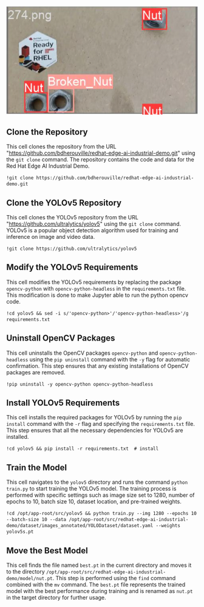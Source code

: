 ![Nut Demo](images/screenshot.png)

## Clone the Repository

This cell clones the repository from the URL "https://github.com/bdherouville/redhat-edge-ai-industrial-demo.git" using the `git clone` command. The repository contains the code and data for the Red Hat Edge AI Industrial Demo.

```
!git clone https://github.com/bdherouville/redhat-edge-ai-industrial-demo.git
```


## Clone the YOLOv5 Repository

This cell clones the YOLOv5 repository from the URL "https://github.com/ultralytics/yolov5" using the `git clone` command. YOLOv5 is a popular object detection algorithm used for training and inference on image and video data.

```
!git clone https://github.com/ultralytics/yolov5 
```

## Modify the YOLOv5 Requirements

This cell modifies the YOLOv5 requirements by replacing the package `opencv-python` with `opencv-python-headless` in the `requirements.txt` file. This modification is done to make Jupyter able to run the python opencv code.

```
!cd yolov5 && sed -i s/'opencv-python>'/'opencv-python-headless>'/g requirements.txt
```

## Uninstall OpenCV Packages

This cell uninstalls the OpenCV packages `opencv-python` and `opencv-python-headless` using the `pip uninstall` command with the `-y` flag for automatic confirmation. This step ensures that any existing installations of OpenCV packages are removed.

```
!pip uninstall -y opencv-python opencv-python-headless
```

## Install YOLOv5 Requirements

This cell installs the required packages for YOLOv5 by running the `pip install` command with the `-r` flag and specifying the `requirements.txt` file. This step ensures that all the necessary dependencies for YOLOv5 are installed.


```
!cd yolov5 && pip install -r requirements.txt  # install
```

## Train the Model

This cell navigates to the `yolov5` directory and runs the command `python train.py` to start training the YOLOv5 model. The training process is performed with specific settings such as image size set to 1280, number of epochs to 10, batch size 10, dataset location, and pre-trained weights.


```
!cd /opt/app-root/src/yolov5 && python train.py --img 1280 --epochs 10 --batch-size 10 --data /opt/app-root/src/redhat-edge-ai-industrial-demo/dataset/images_annotated/YOLODataset/dataset.yaml --weights yolov5s.pt
```


## Move the Best Model

This cell finds the file named `best.pt` in the current directory and moves it to the directory `/opt/app-root/src/redhat-edge-ai-industrial-demo/model/nut.pt`. This step is performed using the `find` command combined with the `mv` command. The `best.pt` file represents the trained model with the best performance during training and is renamed as `nut.pt` in the target directory for further usage.
